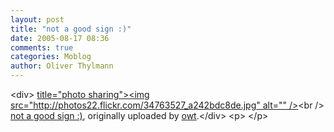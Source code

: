 ```yaml
---
layout: post
title: "not a good sign :)"
date: 2005-08-17 08:36
comments: true
categories: Moblog
author: Oliver Thylmann
---
```



&lt;div&gt;	[ title=&quot;photo sharing&quot;&gt;&lt;img src=&quot;http://photos22.flickr.com/34763527_a242bdc8de.jpg&quot; alt=&quot;&quot; /&gt;](http://www.flickr.com/photos/oliver/34763527/)&lt;br /&gt;	[not a good sign :)](http://www.flickr.com/photos/oliver/34763527/), originally uploaded by [owt](http://www.flickr.com/people/oliver/).&lt;/div&gt;				&lt;p&gt;	&lt;/p&gt;


